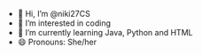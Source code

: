 - 👋 Hi, I’m @niki27CS
- 👀 I’m interested in coding
- 🌱 I’m currently learning Java, Python and HTML
- 😄 Pronouns: She/her

<!---
niki27CS/niki27CS is a ✨ special ✨ repository because its `README.md` (this file) appears on your GitHub profile.
You can click the Preview link to take a look at your changes.
--->
